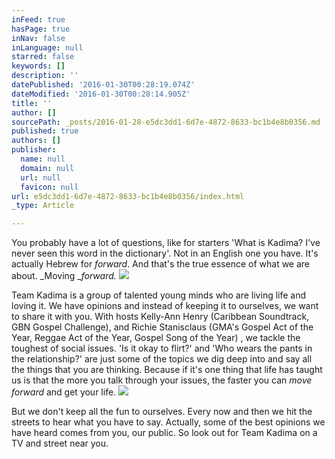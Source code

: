 ```yaml
---
inFeed: true
hasPage: true
inNav: false
inLanguage: null
starred: false
keywords: []
description: ''
datePublished: '2016-01-30T00:28:19.074Z'
dateModified: '2016-01-30T00:28:14.905Z'
title: ''
author: []
sourcePath: _posts/2016-01-28-e5dc3dd1-6d7e-4872-8633-bc1b4e8b0356.md
published: true
authors: []
publisher:
  name: null
  domain: null
  url: null
  favicon: null
url: e5dc3dd1-6d7e-4872-8633-bc1b4e8b0356/index.html
_type: Article

---
```

You probably have a lot of questions, like for starters 'What is Kadima? I've never seen this word in the dictionary'.  Not in an English one you have. It's  actually Hebrew  for _forward_. And that's the true essence of what we are about. _Moving __forward._
![](https://the-grid-user-content.s3-us-west-2.amazonaws.com/c4c2e363-15a9-4e0f-9cde-ccaf7ca13f0f.jpg)

Team Kadima is a group of talented young minds who are living life and loving it. We have opinions and instead of keeping it to ourselves, we want to share it with you. With hosts Kelly-Ann Henry (Caribbean Soundtrack, GBN Gospel Challenge), and Richie Stanisclaus (GMA's Gospel Act of the Year, Reggae Act of the Year, Gospel Song of the Year) , we tackle the toughest of social issues. 'Is it okay to flirt?' and 'Who wears the pants in the relationship?' are just some of the topics we dig deep into and say all the things that you are thinking. Because if it's one thing that life has taught us is that the more you talk through your issues, the faster you can _move forward_ and get your life. ![](https://the-grid-user-content.s3-us-west-2.amazonaws.com/89a807a9-da78-40d6-8f4d-93ba4db2cc0e.JPG)

But we don't keep all the fun to ourselves. Every now and then we hit the streets to hear what you have to say. Actually, some of the best opinions we have heard comes from you, our public. So look out for Team Kadima on a TV and street near you.